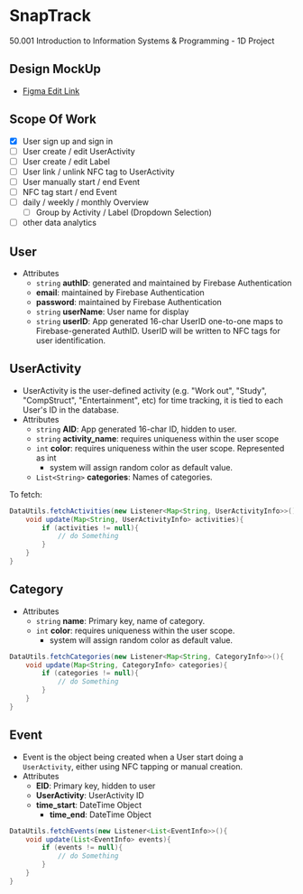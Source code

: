 # SnapTrack
50.001 Introduction to Information Systems &amp; Programming - 1D Project

## Design MockUp

- [Figma Edit Link](https://www.figma.com/file/q8oGLAocaAazg4XulfOtYF/50001-SnapTrack?node-id=0%3A1)

## Scope Of Work

- [x] User sign up and sign in
- [ ] User create / edit UserActivity
- [ ] User create / edit Label
- [ ] User link / unlink NFC tag to UserActivity
- [ ] User manually start / end Event
- [ ] NFC tag start / end Event
- [ ] daily / weekly / monthly Overview
    - [ ] Group by Activity / Label (Dropdown Selection)
- [ ] other data analytics

## User

- Attributes
    - `string` **authID**: generated and maintained by Firebase Authentication
    - **email**: maintained by Firebase Authentication
    - **password**: maintained by Firebase Authentication
    - `string` **userName**: User name for display
    - `string` **userID**: App generated 16-char UserID one-to-one maps to Firebase-generated AuthID. UserID will be written to NFC tags for user identification.


## UserActivity

- UserActivity is the user-defined activity (e.g. "Work out", "Study", "CompStruct", "Entertainment", etc) for time tracking, it is tied to each User's ID in the database.
- Attributes
    - `string` **AID**: App generated 16-char ID, hidden to user.
    - `string` **activity_name**: requires uniqueness within the user scope
    - `int` **color**: requires uniqueness within the user scope. Represented as int
        - system will assign random color as default value.
    - `List<String>` **categories**: Names of categories.

To fetch:

```java
DataUtils.fetchActivities(new Listener<Map<String, UserActivityInfo>>(){
    void update(Map<String, UserActivityInfo> activities){
        if (activities != null){
            // do Something
        }
    }
}
```

## Category

- Attributes
    - `string` **name**: Primary key, name of category.
    - `int` **color**: requires uniqueness within the user scope.
        - system will assign random color as default value.

```java
DataUtils.fetchCategories(new Listener<Map<String, CategoryInfo>>(){
    void update(Map<String, CategoryInfo> categories){
        if (categories != null){
            // do Something
        }
    }
}
```

## Event

- Event is the object being created when a User start doing a `UserActivity`, either using NFC tapping or manual creation.
- Attributes
    - **EID**: Primary key, hidden to user
    - **UserActivity**: UserActivity ID
    - **time_start**: DateTime Object
      - **time_end**: DateTime Object


```java
DataUtils.fetchEvents(new Listener<List<EventInfo>>(){
    void update(List<EventInfo> events){
        if (events != null){
            // do Something
        }
    }
}
```
